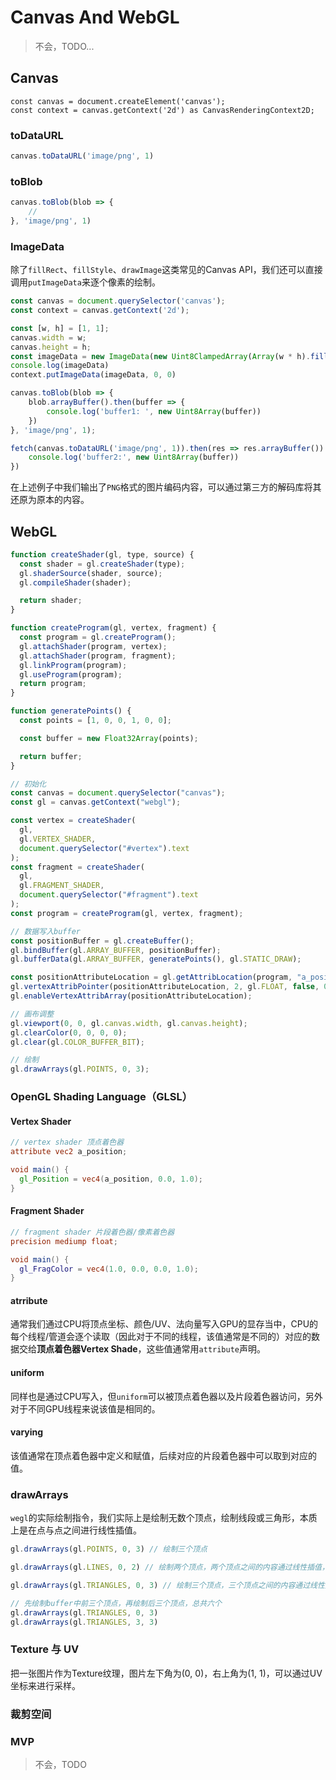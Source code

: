 # Canvas And WebGL
> 不会，TODO...

## Canvas

``` tsx
const canvas = document.createElement('canvas');
const context = canvas.getContext('2d') as CanvasRenderingContext2D;
```



### toDataURL
``` js
canvas.toDataURL('image/png', 1)
```

### toBlob
``` js
canvas.toBlob(blob => {
    // 
}, 'image/png', 1)
```

### ImageData
除了`fillRect`、`fillStyle`、`drawImage`这类常见的Canvas API，我们还可以直接调用`putImageData`来逐个像素的绘制。

``` js
const canvas = document.querySelector('canvas');
const context = canvas.getContext('2d');

const [w, h] = [1, 1];
canvas.width = w;
canvas.height = h;
const imageData = new ImageData(new Uint8ClampedArray(Array(w * h).fill([0, 255, 0, 255]).flat(1)), w, h)
console.log(imageData)
context.putImageData(imageData, 0, 0)

canvas.toBlob(blob => {
    blob.arrayBuffer().then(buffer => {
        console.log('buffer1: ', new Uint8Array(buffer))
    })
}, 'image/png', 1);

fetch(canvas.toDataURL('image/png', 1)).then(res => res.arrayBuffer()).then(buffer => {
    console.log('buffer2:', new Uint8Array(buffer))
})
```
在上述例子中我们输出了`PNG`格式的图片编码内容，可以通过第三方的解码库将其还原为原本的内容。





## WebGL

``` js
function createShader(gl, type, source) {
  const shader = gl.createShader(type);
  gl.shaderSource(shader, source);
  gl.compileShader(shader);

  return shader;
}

function createProgram(gl, vertex, fragment) {
  const program = gl.createProgram();
  gl.attachShader(program, vertex);
  gl.attachShader(program, fragment);
  gl.linkProgram(program);
  gl.useProgram(program);
  return program;
}

function generatePoints() {
  const points = [1, 0, 0, 1, 0, 0];

  const buffer = new Float32Array(points);

  return buffer;
}

// 初始化
const canvas = document.querySelector("canvas");
const gl = canvas.getContext("webgl");

const vertex = createShader(
  gl,
  gl.VERTEX_SHADER,
  document.querySelector("#vertex").text 
);
const fragment = createShader(
  gl,
  gl.FRAGMENT_SHADER,
  document.querySelector("#fragment").text
);
const program = createProgram(gl, vertex, fragment);

// 数据写入buffer
const positionBuffer = gl.createBuffer();
gl.bindBuffer(gl.ARRAY_BUFFER, positionBuffer);
gl.bufferData(gl.ARRAY_BUFFER, generatePoints(), gl.STATIC_DRAW);

const positionAttributeLocation = gl.getAttribLocation(program, "a_position");
gl.vertexAttribPointer(positionAttributeLocation, 2, gl.FLOAT, false, 0, 0);
gl.enableVertexAttribArray(positionAttributeLocation);

// 画布调整
gl.viewport(0, 0, gl.canvas.width, gl.canvas.height);
gl.clearColor(0, 0, 0, 0);
gl.clear(gl.COLOR_BUFFER_BIT);

// 绘制
gl.drawArrays(gl.POINTS, 0, 3);

```

### OpenGL Shading Language（GLSL）

#### Vertex Shader

``` glsl
// vertex shader 顶点着色器
attribute vec2 a_position;

void main() {
  gl_Position = vec4(a_position, 0.0, 1.0);
}
```



#### Fragment Shader

``` glsl
// fragment shader 片段着色器/像素着色器
precision mediump float;

void main() {
  gl_FragColor = vec4(1.0, 0.0, 0.0, 1.0); 
}
```



#### atrribute

通常我们通过CPU将顶点坐标、颜色/UV、法向量写入GPU的显存当中，CPU的每个线程/管道会逐个读取（因此对于不同的线程，该值通常是不同的）对应的数据交给**顶点着色器Vertex Shade**，这些值通常用`attribute`声明。



#### uniform

同样也是通过CPU写入，但`uniform`可以被顶点着色器以及片段着色器访问，另外对于不同GPU线程来说该值是相同的。



#### varying

该值通常在顶点着色器中定义和赋值，后续对应的片段着色器中可以取到对应的值。





### drawArrays

`wegl`的实际绘制指令，我们实际上是绘制无数个顶点，绘制线段或三角形，本质上是在点与点之间进行线性插值。

``` js
gl.drawArrays(gl.POINTS, 0, 3) // 绘制三个顶点

gl.drawArrays(gl.LINES, 0, 2) // 绘制两个顶点，两个顶点之间的内容通过线性插值，因此最终看到的是线段

gl.drawArrays(gl.TRIANGLES, 0, 3) // 绘制三个顶点，三个顶点之间的内容通过线性插值，因此最终看到的是三角形

// 先绘制buffer中前三个顶点，再绘制后三个顶点，总共六个
gl.drawArrays(gl.TRIANGLES, 0, 3)
gl.drawArrays(gl.TRIANGLES, 3, 3)

```



### Texture 与 UV

把一张图片作为Texture纹理，图片左下角为(0, 0)，右上角为(1, 1)，可以通过UV坐标来进行采样。




### 裁剪空间
### MVP
> 不会，TODO
